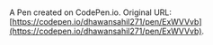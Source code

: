 # 

A Pen created on CodePen.io. Original URL: [https://codepen.io/dhawansahil271/pen/ExWVVvb](https://codepen.io/dhawansahil271/pen/ExWVVvb).


